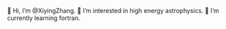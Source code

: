 👋 Hi, I’m @XiyingZhang.
👀 I’m interested in high energy astrophysics.
🌱 I’m currently learning fortran.

